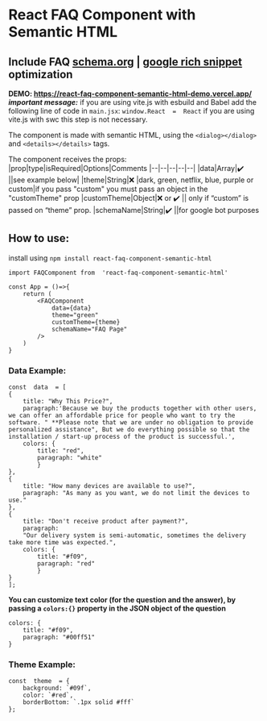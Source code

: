 # React FAQ Component with Semantic HTML
## Include FAQ [schema.org](https://developers.google.com/search/docs/appearance/structured-data/faqpage?hl=en) | [google rich snippet](https://developers.google.com/search/docs/appearance/structured-data/faqpage?hl=en) optimization
**DEMO: https://react-faq-component-semantic-html-demo.vercel.app/**
 ***important message:***
if you are using vite.js with esbuild and Babel add the following line of code in `main.jsx`:
`window.React  =  React`
if you are using vite.js with swc this step is not necessary.

The component is made with semantic HTML, using the `<dialog></dialog>` and `<details></details>` tags.

The component receives the props:
|prop|type|isRequired|Options|Comments
|--|--|--|--|--|
|data|Array|:heavy_check_mark: ||see example below|
|theme|String|:x: |dark,	green,	netflix,	blue,	purple or 	custom|if you pass "custom" you must pass an object in the "customTheme" prop
|customTheme|Object|:x: or :heavy_check_mark: || only if “custom” is passed on “theme” prop.
|schemaName|String|:heavy_check_mark: ||for google bot purposes

## How to use:
install using `npm install react-faq-component-semantic-html`

```
import FAQComponent from  'react-faq-component-semantic-html'

const App = ()=>{
	return (
		<FAQComponent
			data={data}
			theme="green"
			customTheme={theme}
			schemaName="FAQ Page"
		/>
	)
}
```
### Data Example:
```
const  data  = [
{
	title: "Why This Price?",
	paragraph:'Because we buy the products together with other users, we can offer an affordable price for people who want to try the software. " **Please note that we are under no obligation to provide personalized assistance", But we do everything possible so that the installation / start-up process of the product is successful.',
	colors: {
		title: "red",
		paragraph: "white"
		}
},
{
	title: "How many devices are available to use?",
	paragraph: "As many as you want, we do not limit the devices to use."
},
{
	title: "Don't receive product after payment?",
	paragraph:
	"Our delivery system is semi-automatic, sometimes the delivery take more time was expected.",
	colors: {
		title: "#f09",
		paragraph: "red"
		}
}
];
```
**You can customize text color (for the question and the answer), by passing a `colors:{}` property in the JSON object of the question**
```
colors: {
	title: "#f09",
	paragraph: "#00ff51"
}
```
### Theme Example:
```
const  theme  = {
	background: `#09f`,
	color: `#red`,
	borderBottom: `.1px solid #fff`
};
```